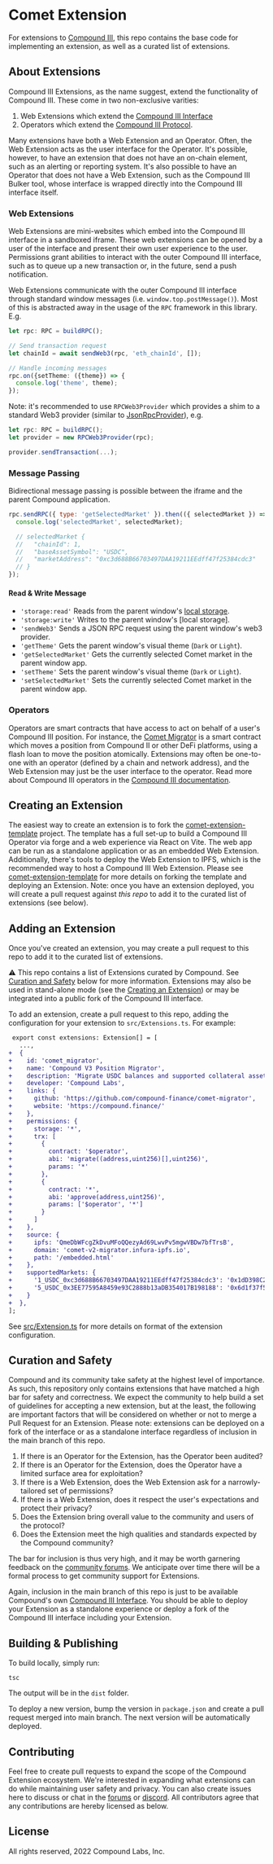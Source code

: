 
# Comet Extension

For extensions to [Compound III](https://v3-app.compound.finance), this repo contains the base code for implementing an extension, as well as a curated list of extensions.

## About Extensions

Compound III Extensions, as the name suggest, extend the functionality of Compound III. These come in two non-exclusive varities:

 1. Web Extensions which extend the [Compound III Interface](https://v3-app.compound.finance)
 2. Operators which extend the [Compound III Protocol](https://github.com/compound-finance/comet).

Many extensions have both a Web Extension and an Operator. Often, the Web Extension acts as the user interface for the Operator. It's possible, however, to have an extension that does not have an on-chain element, such as an alerting or reporting system. It's also possible to have an Operator that does not have a Web Extension, such as the Compound III Bulker tool, whose interface is wrapped directly into the Compound III interface itself.

### Web Extensions

Web Extensions are mini-websites which embed into the Compound III interface in a sandboxed iframe. These web extensions can be opened by a user of the interface and present their own user experience to the user. Permissions grant abilities to interact with the outer Compound III interface, such as to queue up a new transaction or, in the future, send a push notification.

Web Extensions communicate with the outer Compound III interface through standard window messages (i.e. `window.top.postMessage()`). Most of this is abstracted away in the usage of the `RPC` framework in this library. E.g.

```ts
let rpc: RPC = buildRPC();

// Send transaction request
let chainId = await sendWeb3(rpc, 'eth_chainId', []);

// Handle incoming messages
rpc.on({setTheme: ({theme}) => {
  console.log('theme', theme);
});
```

Note: it's recommended to use `RPCWeb3Provider` which provides a shim to a standard Web3 provider (similar to [JsonRpcProvider](https://docs.ethers.io/v5/api/providers/jsonrpc-provider/)), e.g.

```ts
let rpc: RPC = buildRPC();
let provider = new RPCWeb3Provider(rpc);

provider.sendTransaction(...);
```

### Message Passing

Bidirectional message passing is possible between the iframe and the parent Compound application.

```js
rpc.sendRPC({ type: 'getSelectedMarket' }).then(({ selectedMarket }) => {
  console.log('selectedMarket', selectedMarket);

  // selectedMarket {
  //   "chainId": 1,
  //   "baseAssetSymbol": "USDC",
  //   "marketAddress": "0xc3d688B66703497DAA19211EEdff47f25384cdc3"
  // }
});
```

#### Read & Write Message

- `'storage:read'` Reads from the parent window's [local storage](https://developer.mozilla.org/en-US/docs/Web/API/Window/localStorage).
- `'storage:write'` Writes to the parent window's [local storage].
- `'sendWeb3'` Sends a JSON RPC request using the parent window's web3 provider.
- `'getTheme'` Gets the parent window's visual theme (`Dark` or `Light`).
- `'getSelectedMarket'` Gets the currently selected Comet market in the parent window app.
- `'setTheme'` Sets the parent window's visual theme (`Dark` or `Light`).
- `'setSelectedMarket'` Sets the currently selected Comet market in the parent window app.

### Operators

Operators are smart contracts that have access to act on behalf of a user's Compound III position. For instance, the [Comet Migrator](https://github.com/compound-finance/comet-migrator) is a smart contract which moves a position from Compound II or other DeFi platforms, using a flash loan to move the position atomically. Extensions may often be one-to-one with an operator (defined by a chain and network address), and the Web Extension may just be the user interface to the operator. Read more about Compound III operators in the [Compound III documentation](https://github.com/compound-finance/comet).

## Creating an Extension

The easiest way to create an extension is to fork the [comet-extension-template](https://github.com/compound-finance/comet-extension-template) project. The template has a full set-up to build a Compound III Operator via forge and a web experience via React on Vite. The web app can be run as a standalone application or as an embedded Web Extension. Additionally, there's tools to deploy the Web Extension to IPFS, which is the recommended way to host a Compound III Web Extension. Please see [comet-extension-template](https://github.com/compound-finance/comet-extension-template) for more details on forking the template and deploying an Extension. Note: once you have an extension deployed, you will create a pull request against _this repo_ to add it to the curated list of extensions (see below).

## Adding an Extension

Once you've created an extension, you may create a pull request to this repo to add it to the curated list of extensions.

:warning: This repo contains a list of Extensions curated by Compound. See [Curation and Safety](#) below for more information. Extensions may also be used in stand-alone mode (see the [Creating an Extension](#Creating-an-Extension)) or may be integrated into a public fork of the Compound III interface.

To add an extension, create a pull request to this repo, adding the configuration for your extension to `src/Extensions.ts`. For example:

```diff
 export const extensions: Extension[] = [
   ...,
+  {
+    id: 'comet_migrator',
+    name: 'Compound V3 Position Migrator',
+    description: 'Migrate USDC balances and supported collateral assets from Compound V2 to the Compound V3 USDC market on the Ethereum network.',
+    developer: 'Compound Labs',
+    links: {
+      github: 'https://github.com/compound-finance/comet-migrator',
+      website: 'https://compound.finance/'
+    },
+    permissions: {
+      storage: '*',
+      trx: [
+        {
+          contract: '$operator',
+          abi: 'migrate((address,uint256)[],uint256)',
+          params: '*'
+        },
+        {
+          contract: '*',
+          abi: 'approve(address,uint256)',
+          params: ['$operator', '*']
+        }
+      ]
+    },
+    source: {
+      ipfs: 'QmeDbWFcgZkDvuMFoQQezyAd69LwvPv5mgwVBDw7bfTrsB',
+      domain: 'comet-v2-migrator.infura-ipfs.io',
+      path: '/embedded.html'
+    },
+    supportedMarkets: {
+      '1_USDC_0xc3d688B66703497DAA19211EEdff47f25384cdc3': '0x1dD398C2c7fAee61eBB522c434e9f83cf3A9196b',
+      '5_USDC_0x3EE77595A8459e93C2888b13aDB354017B198188': '0x6d1f37f5c2c6cf70871a93e439bf921c195c427f'
+    }
+  },
];
```

See [src/Extension.ts](./blob/main/src/Extension.ts) for more details on format of the extension configuration.

## Curation and Safety

Compound and its community take safety at the highest level of importance. As such, this repository only contains extensions that have matched a high bar for safety and correctness. We expect the community to help build a set of guidelines for accepting a new extension, but at the least, the following are important factors that will be considered on whether or not to merge a Pull Request for an Extension. Please note: extensions can be deployed on a fork of the interface or as a standalone interface regardless of inclusion in the main branch of this repo.

 1. If there is an Operator for the Extension, has the Operator been audited?
 2. If there is an Operator for the Extension, does the Operator have a limited surface area for exploitation?
 3. If there is a Web Extension, does the Web Extension ask for a narrowly-tailored set of permissions?
 3. If there is a Web Extension, does it respect the user's expectations and protect their privacy?
 4. Does the Extension bring overall value to the community and users of the protocol?
 5. Does the Extension meet the high qualities and standards expected by the Compound community?

The bar for inclusion is thus very high, and it may be worth garnering feedback on the [community forums](https://comp.xyz). We anticipate over time there will be a formal process to get community support for Extensions.

Again, inclusion in the main branch of this repo is just to be available Compound's own [Compound III Interface](https://v3-app.compound.finance). You should be able to deploy your Extension as a standalone experience or deploy a fork of the Compound III interface including your Extension.

## Building & Publishing

To build locally, simply run:

```
tsc
```

The output will be in the `dist` folder.

To deploy a new version, bump the version in `package.json` and create a pull request merged into main branch. The next version will be automatically deployed.

## Contributing

Feel free to create pull requests to expand the scope of the Compound Extension ecosystem. We're interested in expanding what extensions can do while maintaining user safety and privacy. You can also create issues here to discuss or chat in the [forums](https://comp.xyz) or [discord](https://compound.finance/discord). All contributors agree that any contributions are hereby licensed as below.

## License

All rights reserved, 2022 Compound Labs, Inc.
